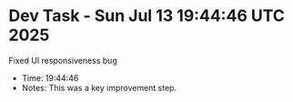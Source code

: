 # Dev Task - Sun Jul 13 19:44:46 UTC 2025
Fixed UI responsiveness bug
- Time: 19:44:46
- Notes: This was a key improvement step.
